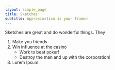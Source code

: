 ```yaml
---
layout: simple_page
title: Sketches
subtitle: Approximation is your friend
---
```


Sketches are great and do wonderful things.  They

1. Make you friends
2. Win influence at the casino
    * Work to beat poker!
    * Destroy the man and up with the corporation!
3. Lorem Ipsum